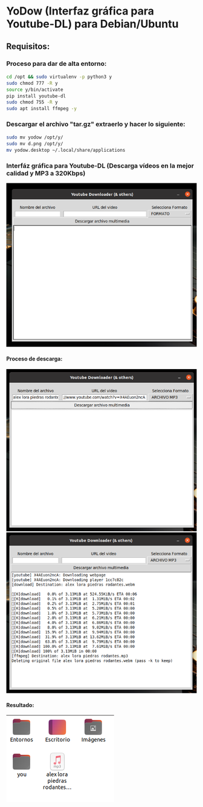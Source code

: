 # YoDow (Interfaz gráfica para Youtube-DL) para Debian/Ubuntu

## Requisitos:


### Proceso para dar de alta entorno:
```bash         
cd /opt && sudo virtualenv -p python3 y 
sudo chmod 777 -R y
source y/bin/activate
pip install youtube-dl
sudo chmod 755 -R y
sudo apt install ffmpeg -y
```            
### Descargar el archivo "tar.gz" extraerlo y hacer lo siguiente:
```bash
sudo mv yodow /opt/y/
sudo mv d.png /opt/y/
mv yodow.desktop ~/.local/share/applications
```

### Interfáz gráfica para Youtube-DL (Descarga vídeos en la mejor calidad y MP3 a 320Kbps)

![](imgs/1_a.png)

#### Proceso de descarga: 

![](imgs/1_d.png)  
![](imgs/2_d.png)

#### Resultado:
![](imgs/3_a.png)


